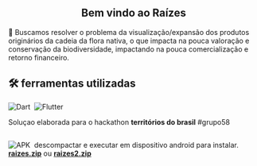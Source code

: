 <h2 align="center"> Bem vindo ao Raízes </h2>

🌱 Buscamos resolver o problema da visualização/expansão dos produtos originários da cadeia da flora nativa, o que impacta na pouca valoração e conservação da biodiversidade, impactando na pouca comercialização e retorno financeiro.

## 🛠 ferramentas utilizadas
![Dart](https://img.shields.io/badge/-Dart-05122A?style=flat&logo=dart&logoColor=33A6E8)&nbsp;
![Flutter](https://img.shields.io/badge/-Flutter-05122A?style=flat&logo=flutter&logoColor=33A6E8)&nbsp; 


 Soluçao elaborada para o hackathon **territórios do brasil** #grupo58

##
![APK](https://img.shields.io/badge/-Android-05122A?style=flat&logo=android&logoColor=29d627)&nbsp;
descompactar e executar em dispositivo android para instalar.
**[raizes.zip](https://github.com/isaelEPJ/territorios_do_brasil_RAIZES/files/6535334/raizes.zip)** ou
**[raizes2.zip](https://github.com/isaelEPJ/territorios_do_brasil_RAIZES/files/6535361/raizes2.zip)**


  

